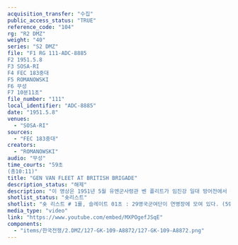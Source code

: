 ```yaml
---
acquisition_transfer: "수집"
public_access_status: "TRUE"
reference_code: "104"
rg: "R2 DMZ"
weight: "40"
series: "S2 DMZ"
file: "F1 RG 111-ADC-8885
F2 1951.5.8
F3 SOSA-RI
F4 FEC 183중대
F5 ROMANOWSKI
F6 무성 
F7 10분11초"
file_number: "111"
local_identifier: "ADC-8885"
date: "1951.5.8"
venues: 
  - "SOSA-RI"
sources: 
  - "FEC 183중대"
creators: 
  - "ROMANOWSKI"
audio: "무성"
time_courts: "59초
(총10:11)"
title: "GEN VAN FLEET AT BRITISH BRIGADE"
description_status: "해제"
description: "이 영상은 1951년 5월 유엔군사령관 벤 플리트가 임진강 일대 방어전에서 활약한 영국군 29독립여단에 방문해 포상하는 장면이다. 영국군 주둔지는 파주 일대에 있었다. "
shotlist_status: "숏리스트"
shotlist: "숏 리스트 # 1롤, 슬레이트 01초 : 29영국군여단이 연병장에 모여 있다. (59초) 벤 플리트가 연병장에서 연설하 고, 그 옆에 29여단장 제임스가 서 있다. 임진강 주변에서 영웅적인 활동에 대해 포상이 주어졌다. "
media_type: "video"
link: "https://www.youtube.com/embed/MXPOgefJSqE"
components: 
  - "items/한국전쟁/2.DMZ/127-GK-109-A8872/127-GK-109-A8872.png"
---
```

